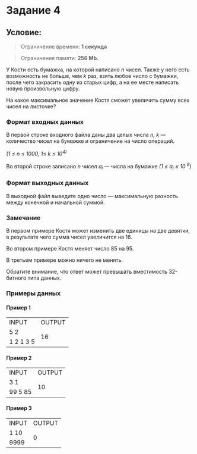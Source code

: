 # Задание 4

## Условие:

> Ограничение времени: **1 секунда**

> Ограничение памяти: **256 Mb.**

У Кости есть бумажка, на которой написано *n* чисел. Также у него есть возможность не больше, чем *k* раз, взять любое число с бумажки, после чего закрасить одну из старых цифр, а на ее месте написать новую произвольную цифру.

На какое максимальное значение Костя сможет увеличить сумму всех чисел на листочке?

### Формат входных данных

В первой строке входного файла даны два целых числа *n, k* — количество чисел на бумажке и ограничение на число операций.

*(1 ≤ n ≤ 1000, 1≤ k ≤ 10<sup>4)*

Во второй строке записано *n* чисел *a*<sub>*i*</sub> — числа на бумажке *(1 ≤ a<sub>i</sub> ≤ 10 <sup>9</sup>)*

### Формат выходных данных

В выходной файл выведите одно число — максимальную разность между конечной и начальной суммой.

### Замечание

В первом примере Костя может изменить две единицы на две девятки, в результате чего сумма чисел увеличится на 16.

Во втором примере Костя меняет число 85 на 95.

В третьем примере можно ничего не менять.

Обратите внимание, что ответ может превышать вместимость 32-битного типа данных.

### Примеры данных

#### Пример 1

<table>
    <tr>
        <td>INPUT</td>
        <td>OUTPUT</td>
    </tr>
    <tr>
        <td>5 2</td>
        <td rowspan="2">16</td>
    </tr>    
    <tr>
        <td>1 2 1 3 5</td>
    </tr>
</table>

#### Пример 2

<table>
    <tr>
        <td>INPUT</td>
        <td>OUTPUT</td>
    </tr>
    <tr>
        <td>3 1</td>
        <td rowspan="2">10</td>
    </tr>    
    <tr>
        <td>99 5 85</td>
    </tr>
</table>

#### Пример 3

<table>
    <tr>
        <td>INPUT</td>
        <td>OUTPUT</td>
    </tr>
    <tr>
        <td>1 10</td>
        <td rowspan="2">0</td>
    </tr>    
    <tr>
        <td>9999</td>
    </tr>
</table>